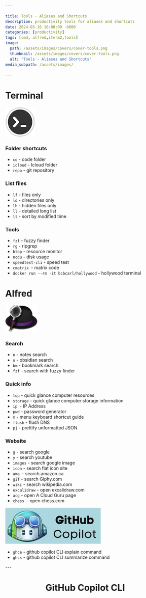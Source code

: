 ```yaml
---

title: Tools - Aliases and Shortcuts
description: productivity tools for aliases and shortcuts
date: 2024-05-16 16:00:00 -0600
categories: [productivity]
tags: [cmd, alfred,iterm2,tools]
image:
  path: /assets/images/covers/cover-tools.png
  thumbnail: /assets/images/covers/cover-tools.png
  alt: "Tools - Aliases and Shortcuts"
media_subpath: /assets/images/

---
```


# Terminal
![Add plugin](/assets/images/content/terminal-icon.png)

### Folder shortcuts
- `co` - code folder
- `icloud` - Icloud folder
- `repo` - git repository


### List files
- `lf` - files only
- `ld` - directories only
- `lh` - hidden files only
- `ll` - detailed long list
- `lt` - sort by modified time


### Tools
  - `fzf` - fuzzy finder
  - `rg` - ripgrep
  - `btop` - resource monitor
  - `ncdu` - disk usage
  - `speedtest-cli` - speed test
  - `cmatrix `- matrix code
  - `docker run --rm -it bcbcarl/hollywood` - hollywood terminal


# Alfred
![Add plugin](/assets/images/content/alfred.png)

### Search
- `n` - notes search
- `o` - obsidian search
- `bm` - bookmark search
- `fzf` - search with fuzzy finder

### Quick info
- `top` - quick glance computer resources
- `storage` - quick glance computer storage information
- `ip `- IP Address
- `pwd` - password generator
- `m` - menu keyboard shortcut guide
- `flush` - flush DNS
- `pj` - prettify unformatted JSON

### Website
- `g` - search google
- `y` - search youtube
- `images` - search google image
- `icon` - search flat icon site
-  `ama `- search amazon.ca
- `gif` - search Giphy.com
- `wiki` - search wikipedia.com
- `excalidraw` - open excalidraw.com
- `acg` - open A Cloud Guru page
- `chess `- open chess.com



![Add plugin](/assets/images/content/github-copilot.png)

- `ghce` - github copilot CLI explain command
- `ghcs` - github copilot CLI summarize command



---<h1 style="text-align: center;"> GitHub Copilot CLI </h1>



